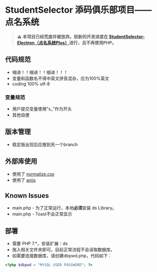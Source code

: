 # StudentSelector 添码俱乐部项目——点名系统

> **⚠ 本项目已经荒废并被放弃。较新的开发进度在 [StudentSelector-Electron（点名系统Plus）](https://github.com/pkuschool/StudentSelector-Electron)进行，且不再使用PHP。**

## 代码规范
- 缩进！！缩进！！缩进！！！
- 变量和函数名不得中英文拼音混杂，应为100%英文
- coding 100% utf-8
### 变量规范
- 用户提交变量使用"s_"作为开头
- 其他自便
## 版本管理
- 稳定版出现后应推到另一个branch

## 外部库使用
- 使用了 [normalize.css](https://github.com/necolas/normalize.css)
- 使用了 [anijs](https://github.com/anijs/anijs)

## Known Issues
- main.php - 为了正常运行，本地**必须**安装 ds Library。
- main.php - Toast不会正常显示

## 部署
- 需要 PHP 7.*，安装扩展：ds
- 拖入相关文件夹即可。目前正常流程不会读取数据库。
- 如需要连接数据库，请创建dbpwd.php，代码如下：
```php
<?php $dbpwd = "MYSQL USER PASSWORD"; ?>
```
